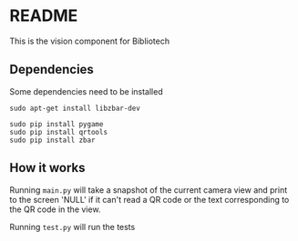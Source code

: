 # README
This is the vision component for Bibliotech

## Dependencies
Some dependencies need to be installed

```
sudo apt-get install libzbar-dev

sudo pip install pygame
sudo pip install qrtools
sudo pip install zbar

```

## How it works
Running `main.py` will take a snapshot of the current camera view and print to
the screen 'NULL' if it can't read a QR code or the text corresponding to the QR
code in the view.

Running `test.py` will run the tests
